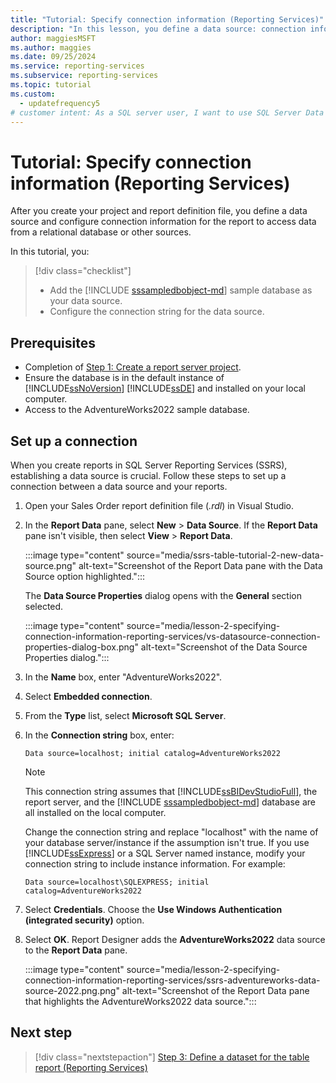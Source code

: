 ```yaml
---
title: "Tutorial: Specify connection information (Reporting Services)"
description: "In this lesson, you define a data source: connection information the report uses to access data from a relational database or other sources."
author: maggiesMSFT
ms.author: maggies
ms.date: 09/25/2024
ms.service: reporting-services
ms.subservice: reporting-services
ms.topic: tutorial
ms.custom:
  - updatefrequency5
# customer intent: As a SQL server user, I want to use SQL Server Data Tools (SSDT) to specify connection information so that I can access data in a relational database or from other sources.
---
```

# Tutorial: Specify connection information (Reporting Services)
  
After you create your project and report definition file, you define a data source and configure connection information for the report to access data from a relational database or other sources.

In this tutorial, you:

> [!div class="checklist"]
> * Add the [!INCLUDE [sssampledbobject-md](../includes/sssampledbobject-md.md)] sample database as your data source.
> * Configure the connection string for the data source.

## Prerequisites

* Completion of [Step 1: Create a report server project](tutorial-step-01-create-report-server-project-reporting-services.md).
* Ensure the database is in the default instance of [!INCLUDE[ssNoVersion](../includes/ssnoversion-md.md)] [!INCLUDE[ssDE](../includes/ssde-md.md)] and installed on your local computer.
* Access to the AdventureWorks2022 sample database.   

## Set up a connection  

When you create reports in SQL Server Reporting Services (SSRS), establishing a data source is crucial. Follow these steps to set up a connection between a data source and your reports.

1. Open your Sales Order report definition file (*.rdl*) in Visual Studio.

1. In the **Report Data** pane, select **New** > **Data Source**. If the **Report Data** pane isn't visible, then select **View** > **Report Data**.

    :::image type="content" source="media/ssrs-table-tutorial-2-new-data-source.png" alt-text="Screenshot of the Report Data pane with the Data Source option highlighted.":::

    The **Data Source Properties** dialog opens with the **General** section selected.

    :::image type="content" source="media/lesson-2-specifying-connection-information-reporting-services/vs-datasource-connection-properties-dialog-box.png" alt-text="Screenshot of the Data Source Properties dialog.":::

1. In the **Name** box, enter "AdventureWorks2022".

1. Select **Embedded connection**.

1. From the **Type** list, select **Microsoft SQL Server**.
  
1. In the **Connection string** box, enter:

    `Data source=localhost; initial catalog=AdventureWorks2022`

    > [!NOTE]
    > This connection string assumes that [!INCLUDE[ssBIDevStudioFull](../includes/ssbidevstudiofull-md.md)], the report server, and the [!INCLUDE [sssampledbobject-md](../includes/sssampledbobject-md.md)] database are all installed on the local computer.
    >
    >Change the connection string and replace "localhost" with the name of your database server/instance if the assumption isn't true. If you use [!INCLUDE[ssExpress](../includes/ssexpress-md.md)] or a SQL Server named instance, modify your connection string to include instance information. For example:
    >
    > `Data source=localhost\SQLEXPRESS; initial catalog=AdventureWorks2022`


1. Select **Credentials**. Choose the **Use Windows Authentication (integrated security)** option.

1. Select **OK**. Report Designer adds the **AdventureWorks2022** data source to the **Report Data** pane.

   :::image type="content" source="media/lesson-2-specifying-connection-information-reporting-services/ssrs-adventureworks-data-source-2022.png.png" alt-text="Screenshot of the Report Data pane that highlights the AdventureWorks2022 data source.":::

## Next step

> [!div class="nextstepaction"]
> [Step 3: Define a dataset for the table report &#40;Reporting Services&#41;](tutorial-step-03-define-dataset-table-report-reporting-services.md)
